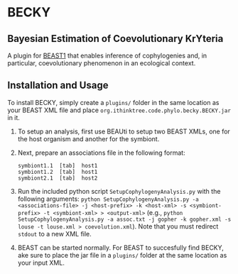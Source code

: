# BECKY
## Bayesian Estimation of Coevolutionary KrYteria

A plugin for [BEAST1](http://beast.bio.ed.ac.uk/) that enables inference of cophylogenies and, in particular, coevolutionary phenomenon in an ecological context.

## Installation and Usage

To install BECKY, simply create a `plugins/` folder in the same location as your BEAST XML file and place `org.ithinktree.code.phylo.becky.BECKY.jar` in it.

1. To setup an analysis, first use BEAUti to setup two BEAST XMLs, one for the host organism and another for the symbiont.

2. Next, prepare an associations file in the following format:
   ```
   symbiont1.1  [tab]  host1
   symbiont1.2  [tab]  host1
   symbiont2.1  [tab]  host2

   ```

3. Run the included python script `SetupCophylogenyAnalysis.py` with the following arguments:
   `python SetupCophylogenyAnalysis.py -a <associations-file> -j <host-prefix> -k <host-xml> -s <symbiont-prefix> -t <symbiont-xml> > <output-xml>`
   (e.g., `python SetupCophylogenyAnalysis.py -a assoc.txt -j gopher -k gopher.xml -s louse -t louse.xml > coevolution.xml`).
   Note that you must redirect `stdout` to a new XML file.

4. BEAST can be started normally. For BEAST to succesfully find BECKY, ake sure to place the jar file in a `plugins/` folder at the same location as your input XML.
